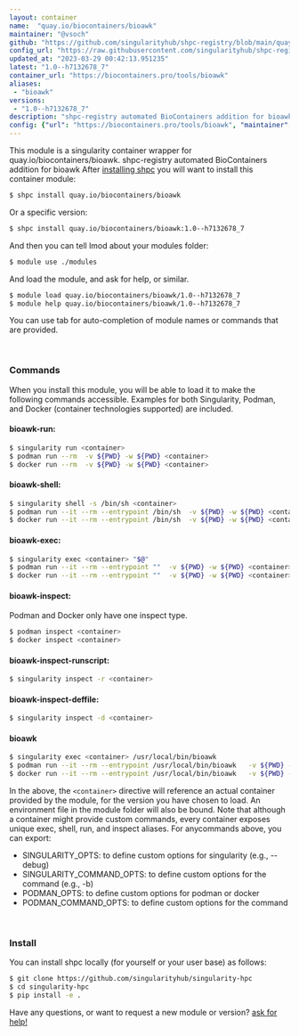 ```yaml
---
layout: container
name:  "quay.io/biocontainers/bioawk"
maintainer: "@vsoch"
github: "https://github.com/singularityhub/shpc-registry/blob/main/quay.io/biocontainers/bioawk/container.yaml"
config_url: "https://raw.githubusercontent.com/singularityhub/shpc-registry/main/quay.io/biocontainers/bioawk/container.yaml"
updated_at: "2023-03-29 00:42:13.951235"
latest: "1.0--h7132678_7"
container_url: "https://biocontainers.pro/tools/bioawk"
aliases:
 - "bioawk"
versions:
 - "1.0--h7132678_7"
description: "shpc-registry automated BioContainers addition for bioawk"
config: {"url": "https://biocontainers.pro/tools/bioawk", "maintainer": "@vsoch", "description": "shpc-registry automated BioContainers addition for bioawk", "latest": {"1.0--h7132678_7": "sha256:0eff4c13f667526eaad90302737c5b7c01d63b3b876e81b4cd7723af5c5a118b"}, "tags": {"1.0--h7132678_7": "sha256:0eff4c13f667526eaad90302737c5b7c01d63b3b876e81b4cd7723af5c5a118b"}, "docker": "quay.io/biocontainers/bioawk", "aliases": {"bioawk": "/usr/local/bin/bioawk"}}
---
```


This module is a singularity container wrapper for quay.io/biocontainers/bioawk.
shpc-registry automated BioContainers addition for bioawk
After [installing shpc](#install) you will want to install this container module:


```bash
$ shpc install quay.io/biocontainers/bioawk
```

Or a specific version:

```bash
$ shpc install quay.io/biocontainers/bioawk:1.0--h7132678_7
```

And then you can tell lmod about your modules folder:

```bash
$ module use ./modules
```

And load the module, and ask for help, or similar.

```bash
$ module load quay.io/biocontainers/bioawk/1.0--h7132678_7
$ module help quay.io/biocontainers/bioawk/1.0--h7132678_7
```

You can use tab for auto-completion of module names or commands that are provided.

<br>

### Commands

When you install this module, you will be able to load it to make the following commands accessible.
Examples for both Singularity, Podman, and Docker (container technologies supported) are included.

#### bioawk-run:

```bash
$ singularity run <container>
$ podman run --rm  -v ${PWD} -w ${PWD} <container>
$ docker run --rm  -v ${PWD} -w ${PWD} <container>
```

#### bioawk-shell:

```bash
$ singularity shell -s /bin/sh <container>
$ podman run --it --rm --entrypoint /bin/sh  -v ${PWD} -w ${PWD} <container>
$ docker run --it --rm --entrypoint /bin/sh  -v ${PWD} -w ${PWD} <container>
```

#### bioawk-exec:

```bash
$ singularity exec <container> "$@"
$ podman run --it --rm --entrypoint ""  -v ${PWD} -w ${PWD} <container> "$@"
$ docker run --it --rm --entrypoint ""  -v ${PWD} -w ${PWD} <container> "$@"
```

#### bioawk-inspect:

Podman and Docker only have one inspect type.

```bash
$ podman inspect <container>
$ docker inspect <container>
```

#### bioawk-inspect-runscript:

```bash
$ singularity inspect -r <container>
```

#### bioawk-inspect-deffile:

```bash
$ singularity inspect -d <container>
```


#### bioawk

```bash
$ singularity exec <container> /usr/local/bin/bioawk
$ podman run --it --rm --entrypoint /usr/local/bin/bioawk   -v ${PWD} -w ${PWD} <container> -c " $@"
$ docker run --it --rm --entrypoint /usr/local/bin/bioawk   -v ${PWD} -w ${PWD} <container> -c " $@"
```



In the above, the `<container>` directive will reference an actual container provided
by the module, for the version you have chosen to load. An environment file in the
module folder will also be bound. Note that although a container
might provide custom commands, every container exposes unique exec, shell, run, and
inspect aliases. For anycommands above, you can export:

 - SINGULARITY_OPTS: to define custom options for singularity (e.g., --debug)
 - SINGULARITY_COMMAND_OPTS: to define custom options for the command (e.g., -b)
 - PODMAN_OPTS: to define custom options for podman or docker
 - PODMAN_COMMAND_OPTS: to define custom options for the command

<br>

### Install

You can install shpc locally (for yourself or your user base) as follows:

```bash
$ git clone https://github.com/singularityhub/singularity-hpc
$ cd singularity-hpc
$ pip install -e .
```

Have any questions, or want to request a new module or version? [ask for help!](https://github.com/singularityhub/singularity-hpc/issues)